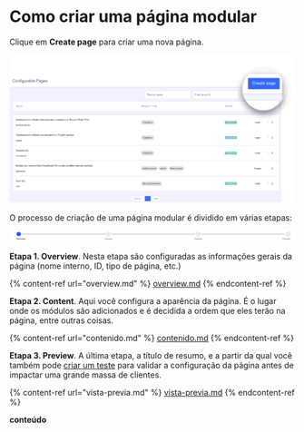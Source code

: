 # Como criar uma página modular

Clique em **Create page** para criar uma nova página.

![](../.gitbook/assets/CrearPaginaBoton.png)

O processo de criação de uma página modular é dividido em várias etapas:

![](../.gitbook/assets/steps.png)

**Etapa 1. Overview**. Nesta etapa são configuradas as informações gerais da página (nome interno, ID, tipo de página, etc.)

{% content-ref url="overview.md" %} [overview.md](overview.md) {% endcontent-ref %}

**Etapa 2. Content**. Aqui você configura a aparência da página. É o lugar onde os módulos são adicionados e é decidida a ordem que eles terão na página, entre outras coisas.

{% content-ref url="contenido.md" %} [contenido.md](contenido.md) {% endcontent-ref %}

**Etapa 3. Preview**. A última etapa, a título de resumo, e a partir da qual você também pode [criar um teste](../como-probar-el-contenido.md) para validar a configuração da página antes de impactar uma grande massa de clientes.

{% content-ref url="vista-previa.md" %} [vista-previa.md](vista-previa.md) {% endcontent-ref %}

**conteúdo**
